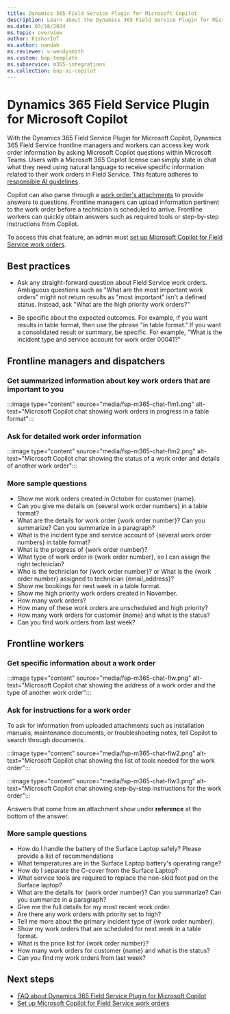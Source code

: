 ```yaml
---
title: Dynamics 365 Field Service Plugin for Microsoft Copilot
description: Learn about the Dynamics 365 Field Service Plugin for Microsoft Copilot including the types of questions you can ask.
ms.date: 03/18/2024
ms.topic: overview
author: KishorIoT
ms.author: nandab
ms.reviewer: v-wendysmith
ms.custom: bap-template
ms.subservice: m365-integrations
ms.collection: bap-ai-copilot 
---
```


# Dynamics 365 Field Service Plugin for Microsoft Copilot

With the Dynamics 365 Field Service Plugin for Microsoft Copilot, Dynamics 365 Field Service frontline managers and workers can access key work order information by asking Microsoft Copilot questions within Microsoft Teams. Users with a Microsoft 365 Copilot license can simply state in chat what they need using natural language to receive specific information related to their work orders in Field Service. This feature adheres to [responsible AI guidelines](faqs-m365-chat.md).

Copilot can also parse through a [work order's attachments](flw-teams-manager.md#add-attachments-to-the-work-order) to provide answers to questions. Frontline managers can upload information pertinent to the work order before a technician is scheduled to arrive. Frontline workers can quickly obtain answers such as required tools or step-by-step instructions from Copilot.

To access this chat feature, an admin must [set up Microsoft Copilot for Field Service work orders](flw-copilot-setup.md).

## Best practices

- Ask any straight-forward question about Field Service work orders. Ambiguous questions such as "What are the most important work orders" might not return results as "most important" isn't a defined status. Instead, ask "What are the high priority work orders?"

- Be specific about the expected outcomes. For example, if you want results in table format, then use the phrase "in table format." If you want a consolidated result or summary, be specific. For example, "What is the incident type and service account for work order 00041?"

## Frontline managers and dispatchers

### Get summarized information about key work orders that are important to you

   :::image type="content" source="media/fsp-m365-chat-flm1.png" alt-text="Microsoft Copilot chat showing work orders in progress in a table format":::

### Ask for detailed work order information

   :::image type="content" source="media/fsp-m365-chat-flm2.png" alt-text="Microsoft Copilot chat showing the status of a work order and details of another work order":::

### More sample questions

- Show me work orders created in October for customer {name}.
- Can you give me details on {several work order numbers} in a table format?
- What are the details for work order {work order number}? Can you summarize? Can you summarize in a paragraph?
- What is the incident type and service account of {several work order numbers} in table format?
- What is the progress of {work order number}?
- What type of work order is {work order number}, so I can assign the right technician?
- Who is the technician for {work order number}? or What is the {work order number} assigned to technician {email_address}?
- Show me bookings for next week in a table format.
- Show me high priority work orders created in November.
- How many work orders?
- How many of these work orders are unscheduled and high priority?
- How many work orders for customer {name} and what is the status?
- Can you find work orders from last week?

## Frontline workers

### Get specific information about a work order

   :::image type="content" source="media/fsp-m365-chat-flw.png" alt-text="Microsoft Copilot chat showing the address of a work order and the type of another work order":::

### Ask for instructions for a work order

To ask for information from uploaded attachments such as installation manuals, maintenance documents, or troubleshooting notes, tell Copilot to search through documents.

   :::image type="content" source="media/fsp-m365-chat-flw2.png" alt-text="Microsoft Copilot chat showing the list of tools needed for the work order":::

   :::image type="content" source="media/fsp-m365-chat-flw3.png" alt-text="Microsoft Copilot chat showing step-by-step instructions for the work order":::

Answers that come from an attachment show under **reference** at the bottom of the answer.

### More sample questions

- How do I handle the battery of the Surface Laptop safely? Please provide a list of recommendations
- What temperatures are in the Surface Laptop battery's operating range?
- How do I separate the C-cover from the Surface Laptop?
- What service tools are required to replace the non-skid foot pad on the Surface laptop?
- What are the details for {work order number}? Can you summarize? Can you summarize in a paragraph?
- Give me the full details for my most recent work order.
- Are there any work orders with priority set to high?
- Tell me more about the primary incident type of {work order number}.
- Show my work orders that are scheduled for next week in a table format.
- What is the price list for {work order number}?
- How many work orders for customer {name} and what is the status?
- Can you find my work orders from last week?

## Next steps

- [FAQ about Dynamics 365 Field Service Plugin for Microsoft Copilot](faqs-m365-chat.md)
- [Set up Microsoft Copilot for Field Service work orders](flw-copilot-setup.md)